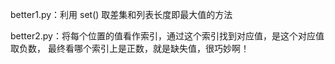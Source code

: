 
better1.py：利用 set() 取差集和列表长度即最大值的方法

better2.py：将每个位置的值看作索引，通过这个索引找到对应值，是这个对应值取负数，
最终看哪个索引上是正数，就是缺失值，很巧妙啊！


